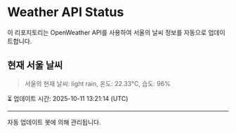 
# Weather API Status

이 리포지토리는 OpenWeather API를 사용하여 서울의 날씨 정보를 자동으로 업데이트합니다.

## 현재 서울 날씨
> 서울의 현재 날씨: light rain, 온도: 22.33°C, 습도: 96%

⏳ 업데이트 시간: 2025-10-11 13:21:14 (UTC)

---
자동 업데이트 봇에 의해 관리됩니다.
